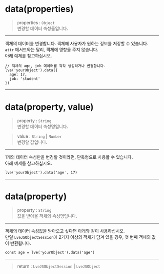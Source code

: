 # data(properties)

> properties : `Object`  
  변경할 데이터 속성들입니다.

---

객체의 데이터를 변경합니다. 객체에 사용자가 원하는 정보를 저장할 수 있습니다.  
`attr` 메서드와는 달리, 객체에 영향을 주지 않습니다.  
아래 예제를 참고하십시오.

```
// 객체의 age, job 데이터를 각각 생성하거나 변경합니다.
lve('yourObject').data({
  age: 17,
  job: 'student'
})
```

---

# data(property, value)

> property : `String`  
  변경할 데이터 속성명입니다.

> value : `String` | `Number`  
  변경할 값입니다.

---

1개의 데이터 속성만을 변경할 것이라면, 단축형으로 사용할 수 있습니다.  
아래 예제를 참고하십시오.

```
lve('yourObject').data('age', 17)
```

---

# data(property)

> property : `String`  
  값을 받아올 객체의 속성명입니다.

---

객체의 데이터 속성값을 받아오고 싶다면 아래와 같이 사용하십시오.  
만일 `LveJSObjectSession`에 2가지 이상의 객체가 담겨 있을 경우, 첫 번째 객체의 값이 반환됩니다.

```
const age = lve('yourObject').data('age')
```

---

> return : `LveJSObjectSession` | `LveJSObject`